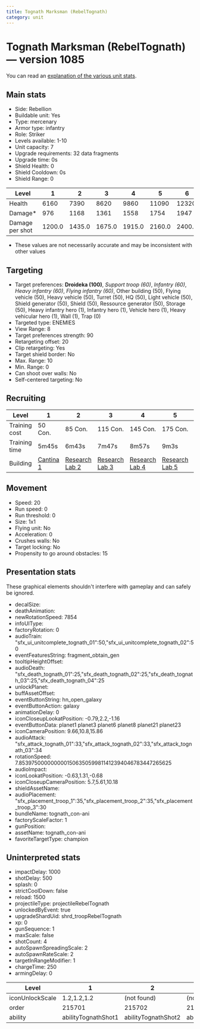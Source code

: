 ```yaml
---
title: Tognath Marksman (RebelTognath)
category: unit
---
```


# Tognath Marksman (RebelTognath) — version 1085

You can read an [explanation  of the various unit stats](unitexplained.md).

## Main stats

  * Side: Rebellion
  * Buildable unit: Yes
  * Type: mercenary
  * Armor type: infantry
  * Role: Striker
  * Levels available: 1-10
  * Unit capacity: 7
  * Upgrade requirements: 32 data fragments
  * Upgrade time: 0s
  * Shield Health: 0
  * Shield Cooldown: 0s
  * Shield Range: 0

|Level          |1     |2     |3     |4     |5     |6     |7     |8     |9     |10    |
|---------------|------|------|------|------|------|------|------|------|------|------|
|Health         |6160  |7390  |8620  |9860  |11090 |12320 |13550 |14780 |16020 |18480 |
|Damage*        |976   |1168  |1361  |1558  |1754  |1947  |2144  |2336  |2529  |2918  |
|Damage per shot|1200.0|1435.0|1675.0|1915.0|2160.0|2400.0|2640.0|2875.0|3115.0|3590.0|

* These values are not necessarily accurate and may be inconsistent with other values

## Targeting

  * Target preferences: **Droideka (100)**, _Support troop (60)_, _Infantry (60)_, _Heavy infantry (60)_, _Flying infantry (60)_, Other building (50), Flying vehicle (50), Heavy vehicle (50), Turret (50), HQ (50), Light vehicle (50), Shield generator (50), Shield (50), Ressource generator (50), Storage (50), Heavy infantry hero (1), Infantry hero (1), Vehicle hero (1), Heavy vehicular hero (1), Wall (1), Trap (0)
  * Targeted type: ENEMIES
  * View Range: 8
  * Target preferences strength: 90
  * Retargeting offset: 20
  * Clip retargeting: Yes
  * Target shield border: No
  * Max. Range: 10
  * Min. Range: 0
  * Can shoot over walls: No
  * Self-centered targeting: No

## Recruiting

|Level        |1                                       |2                                     |3                                     |4                                     |5                                     |6                                     |7                                     |8                                     |9                                     |10                                     |
|-------------|----------------------------------------|--------------------------------------|--------------------------------------|--------------------------------------|--------------------------------------|--------------------------------------|--------------------------------------|--------------------------------------|--------------------------------------|---------------------------------------|
|Training cost|50 Con.                                 |85 Con.                               |115 Con.                              |145 Con.                              |175 Con.                              |205 Con.                              |235 Con.                              |265 Con.                              |295 Con.                              |325 Con.                               |
|Training time|5m45s                                   |6m43s                                 |7m47s                                 |8m57s                                 |9m3s                                  |9m9s                                  |9m15s                                 |9m21s                                 |9m27s                                 |9m33s                                  |
|Building     |[Cantina 1](rebelContrabandCantina.html)|[Research Lab 2](rebelOffenseLab.html)|[Research Lab 3](rebelOffenseLab.html)|[Research Lab 4](rebelOffenseLab.html)|[Research Lab 5](rebelOffenseLab.html)|[Research Lab 6](rebelOffenseLab.html)|[Research Lab 7](rebelOffenseLab.html)|[Research Lab 8](rebelOffenseLab.html)|[Research Lab 9](rebelOffenseLab.html)|[Research Lab 10](rebelOffenseLab.html)|

## Movement

  * Speed: 20
  * Run speed: 0
  * Run threshold: 0
  * Size: 1x1
  * Flying unit: No
  * Acceleration: 0
  * Crushes walls: No
  * Target locking: No
  * Propensity to go around obstacles: 15

## Presentation stats

These graphical elements shouldn't interfere with gameplay and can safely be ignored.

  * decalSize: 
  * deathAnimation: 
  * newRotationSpeed: 7854
  * infoUIType: 
  * factoryRotation: 0
  * audioTrain: "sfx_ui_unitcomplete_tognath_01":50,"sfx_ui_unitcomplete_tognath_02":50
  * eventFeaturesString: fragment_obtain_gen
  * tooltipHeightOffset: 
  * audioDeath: "sfx_death_tognath_01":25,"sfx_death_tognath_02":25,"sfx_death_tognath_03":25,"sfx_death_tognath_04":25
  * unlockPlanet: 
  * buffAssetOffset: 
  * eventButtonString: hn_open_galaxy
  * eventButtonAction: galaxy
  * animationDelay: 0
  * iconCloseupLookatPosition: -0.79,2.2,-1.16
  * eventButtonData: planet1 planet3 planet6 planet8 planet21 planet23
  * iconCameraPosition: 9.66,10.8,15.86
  * audioAttack: "sfx_attack_tognath_01":33,"sfx_attack_tognath_02":33,"sfx_attack_tognath_03":34
  * rotationSpeed: 7.8539750000000001506350599811412394046783447265625
  * audioImpact: 
  * iconLookatPosition: -0.63,1.31,-0.68
  * iconCloseupCameraPosition: 5.7,5.61,10.18
  * shieldAssetName: 
  * audioPlacement: "sfx_placement_troop_1":35,"sfx_placement_troop_2":35,"sfx_placement_troop_3":30
  * bundleName: tognath_con-ani
  * factoryScaleFactor: 1
  * gunPosition: 
  * assetName: tognath_con-ani
  * favoriteTargetType: champion

## Uninterpreted stats

  * impactDelay: 1000
  * shotDelay: 500
  * splash: 0
  * strictCoolDown: false
  * reload: 1500
  * projectileType: projectileRebelTognath
  * unlockedByEvent: true
  * upgradeShardUid: shrd_troopRebelTognath
  * xp: 0
  * gunSequence: 1
  * maxScale: false
  * shotCount: 4
  * autoSpawnSpreadingScale: 2
  * autoSpawnRateScale: 2
  * targetInRangeModifier: 1
  * chargeTime: 250
  * armingDelay: 0

|Level          |1                  |2                  |3                  |4                  |5                  |6                  |7                  |8                  |9                  |10                  |
|---------------|-------------------|-------------------|-------------------|-------------------|-------------------|-------------------|-------------------|-------------------|-------------------|--------------------|
|iconUnlockScale|1.2,1.2,1.2        |(not found)        |(not found)        |(not found)        |(not found)        |(not found)        |(not found)        |(not found)        |(not found)        |(not found)         |
|order          |215701             |215702             |215703             |215704             |215705             |215706             |215707             |215708             |215709             |215710              |
|ability        |abilityTognathShot1|abilityTognathShot2|abilityTognathShot3|abilityTognathShot4|abilityTognathShot5|abilityTognathShot6|abilityTognathShot7|abilityTognathShot8|abilityTognathShot9|abilityTognathShot10|

